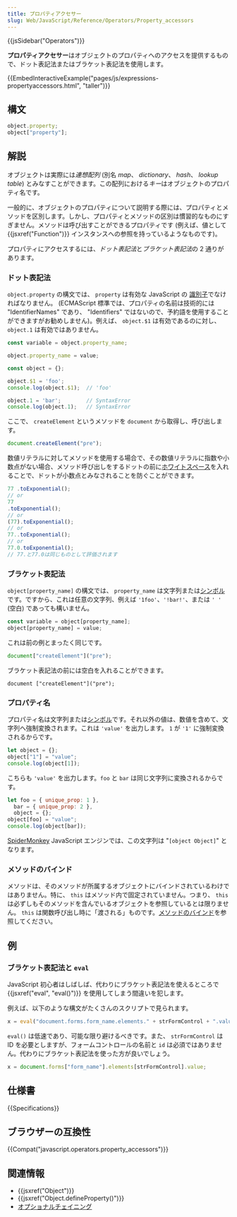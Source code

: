 ```yaml
---
title: プロパティアクセサー
slug: Web/JavaScript/Reference/Operators/Property_accessors
---
```


{{jsSidebar("Operators")}}

**プロパティアクセサー**はオブジェクトのプロパティへのアクセスを提供するもので、ドット表記法またはブラケット表記法を使用します。

{{EmbedInteractiveExample("pages/js/expressions-propertyaccessors.html", "taller")}}

## 構文

```js
object.property;
object["property"];
```

## 解説

オブジェクトは実際には*連想配列* (別名 _map_、 _dictionary_、 _hash_、 _lookup table_) とみなすことができます。この配列における*キー*はオブジェクトのプロパティ名です。

一般的に、オブジェクトのプロパティについて説明する際には、プロパティとメソッドを区別します。しかし、プロパティとメソッドの区別は慣習的なものにすぎません。メソッドは呼び出すことができるプロパティです (例えば、値として {{jsxref("Function")}} インスタンスへの参照を持っているようなものです)。

プロパティにアクセスするには、*ドット表記法*と*ブラケット表記法*の 2 通りがあります。

### ドット表記法

`object.property` の構文では、 `property` は有効な JavaScript の [識別子](/ja/docs/Glossary/Identifier)でなければなりません。 (ECMAScript 標準では、プロパティの名前は技術的には "IdentifierNames" であり、 "Identifiers" ではないので、予約語を使用することができますがお勧めしません)。例えば、 `object.$1` は有効であるのに対し、 `object.1` は有効ではありません。

```js
const variable = object.property_name;

object.property_name = value;
```

```js
const object = {};

object.$1 = 'foo';
console.log(object.$1);  // 'foo'

object.1 = 'bar';        // SyntaxError
console.log(object.1);   // SyntaxError
```

ここで、 `createElement` というメソッドを `document` から取得し、呼び出します。

```js
document.createElement("pre");
```

数値リテラルに対してメソッドを使用する場合で、その数値リテラルに指数や小数点がない場合、メソッド呼び出しをするドットの前に[ホワイトスペース](/ja/docs/Glossary/Whitespace)を入れることで、ドットが小数点とみなされることを防ぐことができます。

```js
77 .toExponential();
// or
77
.toExponential();
// or
(77).toExponential();
// or
77..toExponential();
// or
77.0.toExponential();
// 77.と77.0は同じものとして評価されます
```

### ブラケット表記法

`object[property_name]` の構文では、 `property_name` は文字列または[シンボル](/ja/docs/Glossary/Symbol)です。ですから、これは任意の文字列、例えば `'1foo'`、`'!bar!'`、または `' '` (空白) であっても構いません。

```js
const variable = object[property_name];
object[property_name] = value;
```

これは前の例とまったく同じです。

```js
document["createElement"]("pre");
```

ブラケット表記法の前には空白を入れることができます。

```js-nolint
document ["createElement"]("pre");
```

### プロパティ名

プロパティ名は文字列または[シンボル](/ja/docs/Glossary/Symbol)です。それ以外の値は、数値を含めて、文字列へ強制変換されます。これは `'value'` を出力します。 `1` が `'1'` に強制変換されるからです。

```js
let object = {};
object["1"] = "value";
console.log(object[1]);
```

こちらも `'value'` を出力します。`foo` と `bar` は同じ文字列に変換されるからです。

```js
let foo = { unique_prop: 1 },
  bar = { unique_prop: 2 },
  object = {};
object[foo] = "value";
console.log(object[bar]);
```

[SpiderMonkey](/ja/docs/Mozilla/Projects/SpiderMonkey) JavaScript エンジンでは、この文字列は "`[object Object]`" となります。

### メソッドのバインド

メソッドは、そのメソッドが所属するオブジェクトにバインドされているわけではありません。特に、 `this` はメソッド内で固定されていません。つまり、 `this` は必ずしもそのメソッドを含んでいるオブジェクトを参照しているとは限りません。 `this` は関数呼び出し時に「渡される」ものです。[メソッドのバインド](/ja/docs/Web/JavaScript/Reference/Operators/this#method_binding)を参照してください。

## 例

### ブラケット表記法と `eval`

JavaScript 初心者はしばしば、代わりにブラケット表記法を使えるところで {{jsxref("eval", "eval()")}} を使用してしまう間違いを犯します。

例えば、以下のような構文がたくさんのスクリプトで見られます。

```js
x = eval("document.forms.form_name.elements." + strFormControl + ".value");
```

`eval()` は低速であり、可能な限り避けるべきです。また、 `strFormControl` は ID を必要としますが、フォームコントロールの名前と `id` は必須ではありません。代わりにブラケット表記法を使った方が良いでしょう。

```js
x = document.forms["form_name"].elements[strFormControl].value;
```

## 仕様書

{{Specifications}}

## ブラウザーの互換性

{{Compat("javascript.operators.property_accessors")}}

## 関連情報

- {{jsxref("Object")}}
- {{jsxref("Object.defineProperty()")}}
- [オプショナルチェイニング](/ja/docs/Web/JavaScript/Reference/Operators/Optional_chaining)
